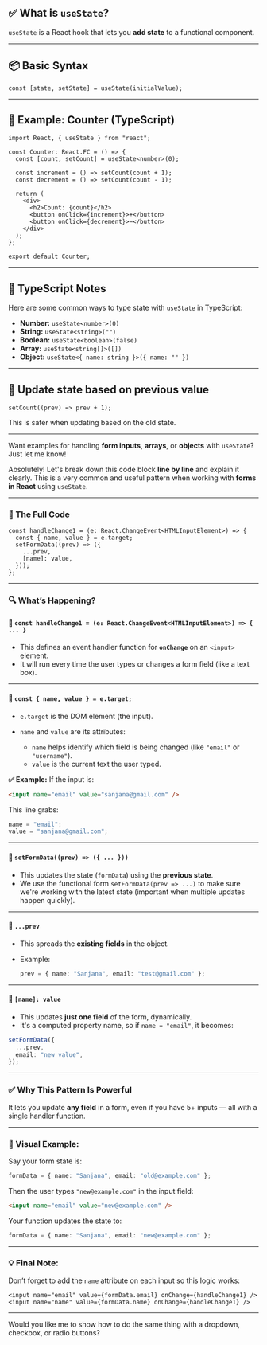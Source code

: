 ## ✅ What is `useState`?

`useState` is a React hook that lets you **add state** to a functional component.

---

## 📦 Basic Syntax

```tsx
const [state, setState] = useState(initialValue);
```

---

## 🔹 Example: Counter (TypeScript)

```tsx
import React, { useState } from "react";

const Counter: React.FC = () => {
  const [count, setCount] = useState<number>(0);

  const increment = () => setCount(count + 1);
  const decrement = () => setCount(count - 1);

  return (
    <div>
      <h2>Count: {count}</h2>
      <button onClick={increment}>+</button>
      <button onClick={decrement}>−</button>
    </div>
  );
};

export default Counter;
```

---

## 🧠 TypeScript Notes

Here are some common ways to type state with `useState` in TypeScript:

- **Number:** `useState<number>(0)`
- **String:** `useState<string>("")`
- **Boolean:** `useState<boolean>(false)`
- **Array:** `useState<string[]>([])`
- **Object:** `useState<{ name: string }>({ name: "" })`

---

## 🔄 Update state based on previous value

```tsx
setCount((prev) => prev + 1);
```

This is safer when updating based on the old state.

---

Want examples for handling **form inputs**, **arrays**, or **objects** with `useState`? Just let me know!

Absolutely! Let's break down this code block **line by line** and explain it clearly. This is a very common and useful pattern when working with **forms in React** using `useState`.

---

### 🧩 The Full Code

```tsx
const handleChange1 = (e: React.ChangeEvent<HTMLInputElement>) => {
  const { name, value } = e.target;
  setFormData((prev) => ({
    ...prev,
    [name]: value,
  }));
};
```

---

### 🔍 What’s Happening?

#### 🔸 `const handleChange1 = (e: React.ChangeEvent<HTMLInputElement>) => { ... }`

- This defines an event handler function for **`onChange`** on an `<input>` element.
- It will run every time the user types or changes a form field (like a text box).

---

#### 🔸 `const { name, value } = e.target;`

- `e.target` is the DOM element (the input).
- `name` and `value` are its attributes:

  - `name` helps identify which field is being changed (like `"email"` or `"username"`).
  - `value` is the current text the user typed.

**✅ Example:**
If the input is:

```html
<input name="email" value="sanjana@gmail.com" />
```

This line grabs:

```ts
name = "email";
value = "sanjana@gmail.com";
```

---

#### 🔸 `setFormData((prev) => ({ ... }))`

- This updates the state (`formData`) using the **previous state**.
- We use the functional form `setFormData(prev => ...)` to make sure we're working with the latest state (important when multiple updates happen quickly).

---

#### 🔸 `...prev`

- This spreads the **existing fields** in the object.
- Example:

  ```ts
  prev = { name: "Sanjana", email: "test@gmail.com" };
  ```

---

#### 🔸 `[name]: value`

- This updates **just one field** of the form, dynamically.
- It's a computed property name, so if `name = "email"`, it becomes:

```ts
setFormData({
  ...prev,
  email: "new value",
});
```

---

### ✅ Why This Pattern Is Powerful

It lets you update **any field** in a form, even if you have 5+ inputs — all with a single handler function.

---

### 🧠 Visual Example:

Say your form state is:

```ts
formData = { name: "Sanjana", email: "old@example.com" };
```

Then the user types `"new@example.com"` in the input field:

```html
<input name="email" value="new@example.com" />
```

Your function updates the state to:

```ts
formData = { name: "Sanjana", email: "new@example.com" };
```

---

### 💡 Final Note:

Don’t forget to add the `name` attribute on each input so this logic works:

```tsx
<input name="email" value={formData.email} onChange={handleChange1} />
<input name="name" value={formData.name} onChange={handleChange1} />
```

---

Would you like me to show how to do the same thing with a dropdown, checkbox, or radio buttons?
